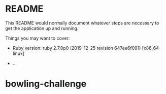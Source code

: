 # README

This README would normally document whatever steps are necessary to get the
application up and running.

Things you may want to cover:

* Ruby version: ruby 2.7.0p0 (2019-12-25 revision 647ee6f091) [x86_64-linux]



* ...
# bowling-challenge
